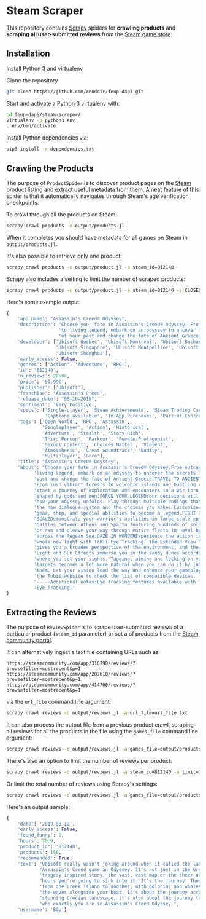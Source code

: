 # Steam Scraper

This repository contains [Scrapy](https://github.com/scrapy/scrapy) spiders for **crawling products** and **scraping all user-submitted reviews** from the [Steam game store](https://steampowered.com).

## Installation

Install Python 3 and virtualenv

Clone the repository
```bash
git clone https://github.com/rendoir/feup-dapi.git
```
Start and activate a Python 3 virtualenv with:
```bash
cd feup-dapi/steam-scraper/
virtualenv -p python3 env
. env/bin/activate
```
Install Python dependencies via:
```bash
pip3 install -r dependencies.txt
```

## Crawling the Products

The purpose of `ProductSpider` is to discover product pages on the [Steam product listing](http://store.steampowered.com/search/?) and extract useful metadata from them.
A neat feature of this spider is that it automatically navigates through Steam's age verification checkpoints.  

To crawl through all the products on Steam:
```bash
scrapy crawl products -o output/products.jl 
```
When it completes you should have metadata for all games on Steam in `output/products.jl`.

It's also possible to retrieve only one product:
```bash
scrapy crawl products -o output/product.jl -a steam_id=812140
```

Scrapy also includes a setting to limit the number of scraped products:
```bash
scrapy crawl products -o output/product.jl -a steam_id=812140 -s CLOSESPIDER_ITEMCOUNT=10
```

Here's some example output:
```python
{
    'app_name': "Assassin's Creed® Odyssey",
    'description': "Choose your fate in Assassin's Creed® Odyssey. From outcast "
                   'to living legend, embark on an odyssey to uncover the secrets '
                   'of your past and change the fate of Ancient Greece.',
    'developer': ['Ubisoft Quebec', 'Ubisoft Montreal', 'Ubisoft Bucharest', 
                  'Ubisoft Singapore', 'Ubisoft Montpellier', 'Ubisoft Kiev', 
                  'Ubisoft Shanghai'],
    'early_access': False,
    'genres': ['Action', 'Adventure', 'RPG'],
    'id': '812140',
    'n_reviews': 28504,
    'price': '59.99€',
    'publisher': ['Ubisoft'],
    'franchise': "Assassin's Creed", 
    'release_date': "05-10-2018",
    'sentiment': 'Very Positive',
    'specs': ['Single-player', 'Steam Achievements', 'Steam Trading Cards',
              'Captions available', 'In-App Purchases', 'Partial Controller Support'],
    'tags': ['Open World', 'RPG', 'Assassin',
             'Singleplayer', 'Action', 'Historical',
             'Adventure', 'Stealth', 'Story Rich',
             'Third Person', 'Parkour', 'Female Protagonist',
             'Sexual Content', 'Choices Matter', 'Violent',
             'Atmospheric', 'Great Soundtrack', 'Nudity',
             'Multiplayer', 'Gore'],
    'title': "Assassin's Creed® Odyssey",
    'about': "Choose your fate in Assassin's Creed® Odyssey.From outcast to "
          'living legend, embark on an odyssey to uncover the secrets of your '
          'past and change the fate of Ancient Greece.TRAVEL TO ANCIENT GREECE '
          'From lush vibrant forests to volcanic islands and bustling cities, '
          'start a journey of exploration and encounters in a war torn world '
          'shaped by gods and men.FORGE YOUR LEGENDYour decisions will impact '
          'how your odyssey unfolds. Play through multiple endings thanks to '
          'the new dialogue system and the choices you make. Customize your '
          'gear, ship, and special abilities to become a legend.FIGHT ON A NEW '
          "SCALEDemonstrate your warrior's abilities in large scale epic "
          'battles between Athens and Sparta featuring hundreds of soldiers, '
          'or ram and cleave your way through entire fleets in naval battles '
          'across the Aegean Sea.GAZE IN WONDERExperience the action in a '
          'whole new light with Tobii Eye Tracking. The Extended View feature '
          'gives you a broader perspective of the environment, and the Dynamic '
          'Light and Sun Effects immerse you in the sandy dunes according to '
          'where you set your sights. Tagging, aiming and locking on your '
          'targets becomes a lot more natural when you can do it by looking at '
          'them. Let your vision lead the way and enhance your gameplay. Visit '
          'the Tobii website to check the list of compatible devices. '
          '-----Additional notes:Eye tracking features available with Tobii '
          'Eye Tracking.'
}
```

## Extracting the Reviews

The purpose of `ReviewSpider` is to scrape user-submitted reviews of a particular product (`steam_id` parameter) or set a of products from the [Steam community portal](http://steamcommunity.com/).

It can alternatively ingest a text file containing URLs such as
```
https://steamcommunity.com/app/316790/reviews/?browsefilter=mostrecent&p=1
https://steamcommunity.com/app/207610/reviews/?browsefilter=mostrecent&p=1
https://steamcommunity.com/app/414700/reviews/?browsefilter=mostrecent&p=1
```
via the `url_file` command line argument:
```bash
scrapy crawl reviews -o output/reviews.jl -a url_file=url_file.txt
```

It can also process the output file from a previous product crawl, scraping all reviews for all the products in the file using the `games_file` command line argument:
```bash
scrapy crawl reviews -o output/reviews.jl -a games_file=output/products.jl
```

There's also an option to limit the number of reviews per product:
```bash
scrapy crawl reviews -o output/reviews.jl -a steam_id=812140 -a limit=100
```

Or limit the total number of reviews using Scrapy's settings:
```bash
scrapy crawl reviews -o output/reviews.jl -a games_file=output/products.jl -s CLOSESPIDER_ITEMCOUNT=1000
```

Here's an output sample:
```python
{
    'date': '2019-08-12',
    'early_access': False,
    'found_funny': 2,
    'hours': 70.9,
    'product_id': '812140',
    'products': 156,
    'recommended': True,
    'text': "Ubisoft really wasn't joking around when it called the latest "
            "Assassin's Creed game an Odyssey. It's not just in the Greek "
            'tragedy-inspired story, the vast, vast map or the sheer number of '
            "hours you're going to sink into it. It's the journey. The journey "
            'from one Greek island to another, with dolphins and whales cresting '
            "the waves alongside your boat. It's about the journey across the "
            "stunning Grecian landscape, it's also about the journey to discover "
            "who exactly you are in Assassin's Creed Odyssey.",
    'username': 'BGy'}
```
